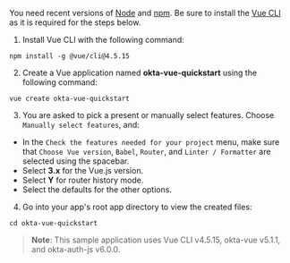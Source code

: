 You need recent versions of [Node](https://nodejs.org/en/) and [npm](https://www.npmjs.com/). Be sure to install the [Vue CLI](https://cli.vuejs.org/) as it is required for the steps below.

1. Install Vue CLI with the following command:

```shell
npm install -g @vue/cli@4.5.15
```

2. Create a Vue application named **okta-vue-quickstart** using the following command:

```shell
vue create okta-vue-quickstart
```

3. You are asked to pick a present or manually select features. Choose `Manually select features`, and:

* In the `Check the features needed for your project` menu, make sure that `Choose Vue version`, `Babel`, `Router`, and `Linter / Formatter` are selected using the spacebar.
* Select **3.x** for the Vue.js version.
* Select **Y** for router history mode.
* Select the defaults for the other options.

4. Go into your app's root app directory to view the created files:

```shell
cd okta-vue-quickstart
```

> **Note**: This sample application uses Vue CLI v4.5.15, okta-vue v5.1.1, and okta-auth-js v6.0.0.

